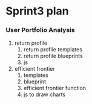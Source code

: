 # Sprint3 plan

### User Portfolio Analysis
1. return profile
   1. return profile templates
   2. return profile blueprints
   3. js
2. efficient frontier
   1. templates
   2. blueprint
   3. efficient frontier function
   4. js to draw charts
